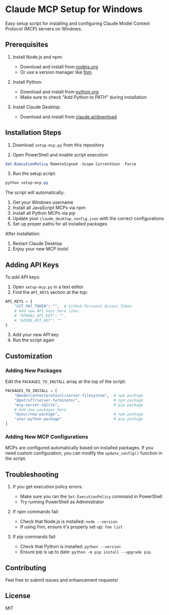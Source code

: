 # Claude MCP Setup for Windows

Easy setup script for installing and configuring Claude Model Context Protocol (MCP) servers on Windows.

## Prerequisites

1. Install Node.js and npm:
   - Download and install from [nodejs.org](https://nodejs.org/)
   - Or use a version manager like [fnm](https://github.com/Schniz/fnm)

2. Install Python:
   - Download and install from [python.org](https://python.org/)
   - Make sure to check "Add Python to PATH" during installation

3. Install Claude Desktop:
   - Download and install from [claude.ai/download](https://claude.ai/download)

## Installation Steps

1. Download `setup-mcp.py` from this repository

2. Open PowerShell and enable script execution:
```powershell
Set-ExecutionPolicy RemoteSigned -Scope CurrentUser -Force
```

3. Run the setup script:
```powershell
python setup-mcp.py
```

The script will automatically:
1. Get your Windows username
2. Install all JavaScript MCPs via npm
3. Install all Python MCPs via pip
4. Update your `claude_desktop_config.json` with the correct configurations
5. Set up proper paths for all installed packages

After installation:
1. Restart Claude Desktop
2. Enjoy your new MCP tools!

## Adding API Keys

To add API keys:
1. Open `setup-mcp.py` in a text editor
2. Find the `API_KEYS` section at the top:
```python
API_KEYS = {
    "GIT_PAT_TOKEN": "",  # GitHub Personal Access Token
    # Add new API keys here like:
    # "OPENAI_API_KEY": "",
    # "AZURE_API_KEY": ""
}
```
3. Add your new API key
4. Run the script again

## Customization

### Adding New Packages
Edit the `PACKAGES_TO_INSTALL` array at the top of the script:
```python
PACKAGES_TO_INSTALL = [
    "@modelcontextprotocol/server-filesystem",  # npm package
    "@patruff/server-terminator",               # npm package
    "mcp-server-sqlite",                        # pip package
    # Add new packages here
    "@your/new-package",                        # npm package
    "your-python-package"                       # pip package
]
```

### Adding New MCP Configurations
MCPs are configured automatically based on installed packages. If you need custom configuration, you can modify the `update_config()` function in the script.

## Troubleshooting

1. If you get execution policy errors:
   - Make sure you ran the `Set-ExecutionPolicy` command in PowerShell
   - Try running PowerShell as Administrator

2. If npm commands fail:
   - Check that Node.js is installed: `node --version`
   - If using fnm, ensure it's properly set up: `fnm list`

3. If pip commands fail:
   - Check that Python is installed: `python --version`
   - Ensure pip is up to date: `python -m pip install --upgrade pip`

## Contributing

Feel free to submit issues and enhancement requests!

## License

MIT